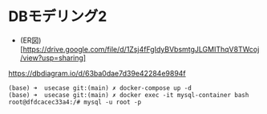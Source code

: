 # DBモデリング2

* (ER図)[https://drive.google.com/file/d/1Zsj4fFgIdyBVbsmtgJLGMIThqV8TWcoj/view?usp=sharing]

https://dbdiagram.io/d/63ba0dae7d39e42284e9894f

```
(base) ➜  usecase git:(main) ✗ docker-compose up -d
(base) ➜  usecase git:(main) ✗ docker exec -it mysql-container bash
root@dfdcacec33a4:/# mysql -u root -p
```